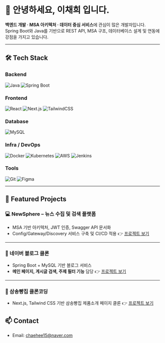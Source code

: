 # 👋 안녕하세요, 이채희 입니다.

**백엔드 개발 · MSA 아키텍처 · 데이터 중심 서비스**에 관심이 많은 개발자입니다.  
Spring Boot와 Java를 기반으로 REST API, MSA 구조, 데이터베이스 설계 및 연동에 강점을 가지고 있습니다.  

---

## 🛠 Tech Stack

### Backend
![Java](https://img.shields.io/badge/Java-007396?style=for-the-badge&logo=openjdk&logoColor=white)
![Spring Boot](https://img.shields.io/badge/SpringBoot-6DB33F?style=for-the-badge&logo=springboot&logoColor=white)

### Frontend
![React](https://img.shields.io/badge/React-61DAFB?style=for-the-badge&logo=react&logoColor=black)
![Next.js](https://img.shields.io/badge/Next.js-000000?style=for-the-badge&logo=nextdotjs&logoColor=white)
![TailwindCSS](https://img.shields.io/badge/TailwindCSS-06B6D4?style=for-the-badge&logo=tailwindcss&logoColor=white)

### Database
![MySQL](https://img.shields.io/badge/MySQL-4479A1?style=for-the-badge&logo=mysql&logoColor=white)

### Infra / DevOps
![Docker](https://img.shields.io/badge/Docker-2496ED?style=for-the-badge&logo=docker&logoColor=white)
![Kubernetes](https://img.shields.io/badge/Kubernetes-326CE5?style=for-the-badge&logo=kubernetes&logoColor=white)
![AWS](https://img.shields.io/badge/AWS-232F3E?style=for-the-badge&logo=amazonaws&logoColor=white)
![Jenkins](https://img.shields.io/badge/Jenkins-D24939?style=for-the-badge&logo=jenkins&logoColor=white)

### Tools
![Git](https://img.shields.io/badge/Git-F05032?style=for-the-badge&logo=git&logoColor=white)
![Figma](https://img.shields.io/badge/Figma-F24E1E?style=for-the-badge&logo=figma&logoColor=white)

---

## 📌 Featured Projects

### 💻 NewSphere – 뉴스 수집 및 검색 플랫폼
- MSA 기반 아키텍처, JWT 인증, Swagger API 문서화  
- Config/Gateway/Discovery 서비스 구축 및 CI/CD 적용  👉 [프로젝트 보기](https://github.com/apocalcal/NewSphere.git)

---

### 📝 네이버 블로그 클론
- Spring Boot + MySQL 기반 블로그 서비스  
- **메인 페이지, 게시글 검색, 주제 필터 기능** 담당  👉 [프로젝트 보기](https://github.com/apocalcal/NaverBlog-Clone.git)

---
### 🍞 삼송빵집 클론코딩
- Next.js, Tailwind CSS 기반 삼송빵집 제품소개 페이지 클론 👉 [프로젝트 보기](https://github.com/apocalcal/SamsongBread-Clone.git)


## 📫 Contact
- Email: chaehee15@naver.com 
